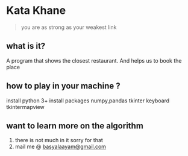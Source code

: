 # Kata Khane
> you are as strong as your weakest link

## what is it?
A program that shows the closest restaurant. And helps us to book the place

## how to play in your machine ?
install python 3+
install packages numpy,pandas tkinter keyboard tkintermapview

## want to learn more on the algorithm


1. there is not much in it sorry for that
2. mail me @ basyalaayam@gmail.com
